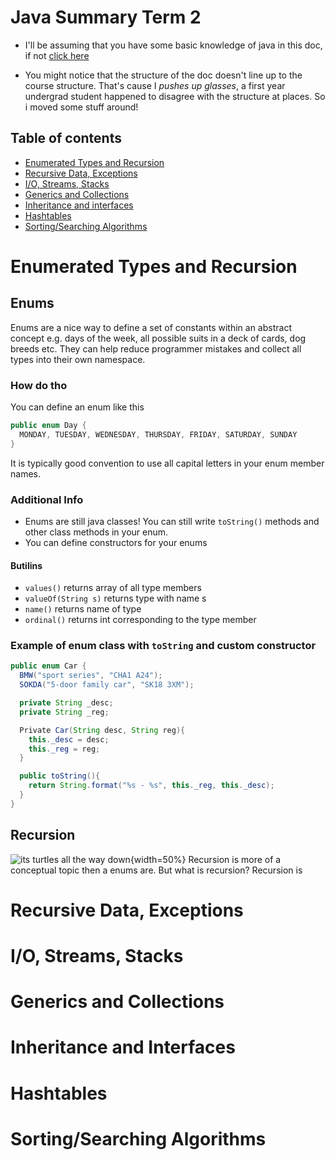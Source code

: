 # Java Summary Term 2

- I'll be assuming that you have some basic knowledge of java in this doc, if
  not [click here](cs1812-oop-1.md)

- You might notice that the structure of the doc doesn't line up to the course
  structure. That's cause I *pushes up glasses*, a first year undergrad student
  happened to disagree with the structure at places. So i moved some stuff
  around!

## Table of contents

- [Enumerated Types and Recursion](#enumerated-types-and-recursion)
- [Recursive Data, Exceptions](#recursive-data-exceptions)
- [I/O, Streams, Stacks](#io-streams-stacks)
- [Generics and Collections](#generics-and-collections)
- [Inheritance and interfaces](#inheritance-and-interfaces)
- [Hashtables](#hashtables)
- [Sorting/Searching Algorithms](#sortingsearching-algorithms)

# Enumerated Types and Recursion

## Enums
Enums are a nice way to define a set of constants within an abstract concept
e.g. days of the week, all possible suits in a deck of cards, dog breeds etc.
They can help reduce programmer mistakes and collect all types into their own
namespace.

### How do tho

You can define an enum like this

```java
public enum Day {
  MONDAY, TUESDAY, WEDNESDAY, THURSDAY, FRIDAY, SATURDAY, SUNDAY
}
```
It is typically good convention to use all capital letters in your enum member
names.

### Additional Info
- Enums are still java classes! You can still write `toString()` methods and other
class methods in your enum.
- You can define constructors for your enums 

#### Butilins
- `values()` returns array of all type members
- `valueOf(String s)` returns type with name s
- `name()` returns name of type
- `ordinal()` returns int corresponding to the type member
 
### Example of enum class with `toString` and custom constructor
```java
public enum Car {
  BMW("sport series", "CHA1 A24");
  SOKDA("5-door family car", "SK18 3XM");

  private String _desc;
  private String _reg;

  Private Car(String desc, String reg){
	this._desc = desc;
	this._reg = reg;
  }

  public toString(){
	return String.format("%s - %s", this._reg, this._desc);
  }
}
```

## Recursion
![its turtles all the way down](https://i.redd.it/knuisij959c51.jpg){width=50%}
Recursion is more of a conceptual topic then a enums are. But what is recursion?
Recursion is 


# Recursive Data, Exceptions

# I/O, Streams, Stacks

# Generics and Collections

# Inheritance and Interfaces

# Hashtables

# Sorting/Searching Algorithms
